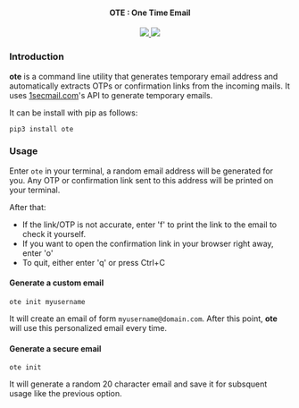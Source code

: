 <h4 align="center">OTE : One Time Email</h4>

<p align="center">
  <a href="https://github.com/s0md3v/ote/releases">
    <img src="https://img.shields.io/github/release/s0md3v/ote.svg">
  </a>
  <a href="https://github.com/s0md3v/ote/issues?q=is%3Aissue+is%3Aclosed">
      <img src="https://img.shields.io/github/issues-closed-raw/s0md3v/ote.svg">
  </a>
</p>

### Introduction
**ote** is a command line utility that generates temporary email address and automatically extracts OTPs or confirmation links from the incoming mails. It uses [1secmail.com](https://www.1secmail.com/api/)'s API to generate temporary emails.

It can be install with pip as follows:

```
pip3 install ote
```

### Usage

Enter `ote` in your terminal, a random email address will be generated for you. Any OTP or confirmation link sent to this address will be printed on your terminal.

After that:
- If the link/OTP is not accurate, enter 'f' to print the link to the email to check it yourself.
- If you want to open the confirmation link in your browser right away, enter 'o' 
- To quit, either enter 'q' or press Ctrl+C

#### Generate a custom email

`ote init myusername`

It will create an email of form `myusername@domain.com`. After this point, **ote** will use this personalized email every time.

#### Generate a secure email

`ote init`

It will generate a random 20 character email and save it for subsquent usage like the previous option.
